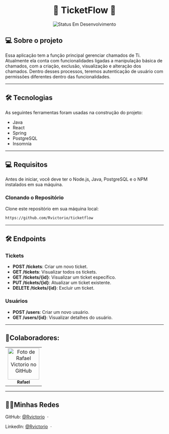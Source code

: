 <h1 align="center"> 
	🚧 TicketFlow 🚧
</h1>

<p align="center">
	<img alt="Status Em Desenvolvimento" src="https://img.shields.io/badge/STATUS-EM%20DESENVOLVIMENTO-green">
</p>

## 💻 Sobre o projeto

Essa aplicação tem a função principal gerenciar chamados de Ti. Atualmente ela conta com funcionalidades ligadas a manipulação básica de chamados,
com a criação, exclusão, visualização e alteração dos chamados. Dentro desses processos, teremos autenticação de usuário com permissões diferentes 
dentro das funcionalidades.


---

## 🛠 Tecnologias

As seguintes ferramentas foram usadas na construção do projeto:

* Java
* React
* Spring
* PostgreSQL
* Insomnia

---

## 💻 Requisitos

Antes de iniciar, você deve ter o Node.js, Java, PostgreSQL e o NPM instalados em sua máquina.

### Clonando o Repositório

Clone este repositório em sua máquina local:

```bash
https://github.com/Rvictorio/ticketflow
```

---
## 🛠 Endpoints

### Tickets
- **POST /tickets**: Criar um novo ticket.
- **GET /tickets**: Visualizar todos os tickets.
- **GET /tickets/{id}**: Visualizar um ticket específico.
- **PUT /tickets/{id}**: Atualizar um ticket existente.
- **DELETE /tickets/{id}**: Excluir um ticket.

### Usuários
- **POST /users**: Criar um novo usuário.
- **GET /users/{id}**: Visualizar detalhes do usuário.

---

## 🦾Colaboradores:
<table>
  <tr>
    <td align="center">
      <a href="http://github.com/rvictorio">
        <img src="https://avatars.githubusercontent.com/rvictorio" width="100px;" alt="Foto de Rafael Victorio no GitHub"/><br>
        <sub>
          <b>Rafael</b>
        </sub>
      </a>
    </td>
  </tr>
</table>

---

## 🧑‍💻Minhas Redes

GitHub: [@Rvictorio](https://github.com/rvictorio) &nbsp;&middot;&nbsp;

LinkedIn: [@Rvictorio](https://www.linkedin.com/in/rvictorio/) &nbsp;&middot;&nbsp;
